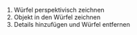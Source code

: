 1. Würfel perspektivisch zeichnen
2. Objekt in den Würfel zeichnen
3. Details hinzufügen und Würfel entfernen